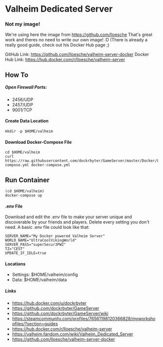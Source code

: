 # Valheim Dedicated Server
### Not my image!
We're using here the image from https://github.com/lloesche
That's great work and theres no need to write our own image! :D
(There is already a really good guide, check out his Docker Hub page ;)

GitHub Link:        https://github.com/lloesche/valheim-server-docker
Docker Hub Link:    https://hub.docker.com/r/lloesche/valheim-server

## How To

##### Open Firewall Ports:
 - 2456/UDP
 - 2457/UDP
 - 9001/TCP

#### Create Data Location
```
mkdir -p $HOME/valheim
 ```

#### Download Docker-Compose File
```
cd $HOME/valheim
curl https://raw.githubusercontent.com/dockrbyter/GameServer/master/Docker/Linux/Valheim/docker-compose.yml docker-compose.yml
 ```

## Run Container
```
(cd $HOME/valheim)
docker-compose up
```

#### .env File
Download and edit the .env file to make your server unique and discoverable by your friends and players. Delete every setting you don't need.
A basic .env file could look like that:
```
SERVER_NAME="My Docker powered Valheim Server"
WORLD_NAME="UltraCoolVikingWorld"
SERVER_PASS="superSecur3PW2"
TZ="CEST"
UPDATE_IF_IDLE=true
```

#### Locations
 - Settings:    $HOME/valheim/config
 - Data:        $HOME/valheim/data

##### Links
 - https://hub.docker.com/u/dockrbyter
 - https://github.com/dockrbyter/GameServer
 - https://github.com/dockrbyter/GameServer/wiki
 - https://steamcommunity.com/profiles/76561198120366828/myworkshopfiles/?section=guides
 - https://hub.docker.com/r/lloesche/valheim-server
 - https://valheim.fandom.com/wiki/Valheim_Dedicated_Server
 - https://github.com/lloesche/valheim-server-docker
